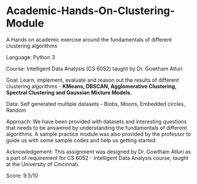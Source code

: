 # Academic-Hands-On-Clustering-Module
A Hands on academic exercise around the fundamentals of different clustering algorithms

Language: Python 3

Course: Intelligent Data Analysis (CS 6052) taught by Dr. Gowtham Atluri

Goal: Learn, implement, evaluate and reason out the results of different clustering algorithms - **KMeans, DBSCAN, Agglomerative Clustering, Spectral Clustering and Gaussian Mixture Models.**

Data: Self generated multiple datasets - Blobs, Moons, Embedded circles, Random

Approach: We have been provided with datasets and interesting questions that needs to be answered by understanding the fundamentals of different algorithms. A sample practice module was also provided by the professor to guide us with some sample codes and help us getting started.

Acknowledgement: This assignment was designed by Dr. Gowtham Atluri as a part of requirement for CS 6052 - Intelligent Data Analysis course, taught at the University of Cincinnati.

Score: 9.5/10
